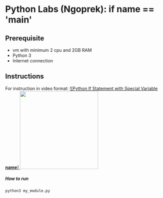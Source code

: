 # Python Labs (Ngoprek): if __name__ == '__main__'

## Prerequisite
- vm with minimum 2 cpu and 2GB RAM
- Python 3
- Internet connection

## Instructions

For instruction in video format: 
[![Python If Statement with Special Variable __name__] <img src="https://cdn.activestate.com/wp-content/uploads/2021/12/python-coding-mistakes.jpg" width="250" height="250">](https://www.google.com/search?client=opera-gx&q=python+techinet&sourceid=opera&ie=UTF-8&oe=UTF-8#fpstate=ive&vld=cid:5f9ece3d,vid:7cng0PQeBzE)

##### How to run
```
python3 my_module.py
```